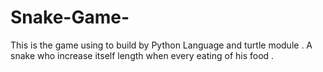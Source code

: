 # Snake-Game-
This is the game using to build by Python Language and turtle module . A snake who increase itself length when every eating of his food .
